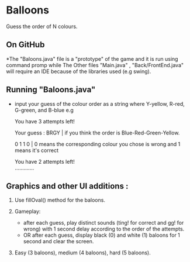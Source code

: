 # Balloons
Guess the order of N colours.



## On GitHub
*The "Baloons.java" file is a "prototype" of the game and it is run using command promp while The Other files "Main.java" , "Back/FrontEnd.java" will require an IDE because of the libraries used (e.g swing).

## Running "Baloons.java"
  - input your guess of the colour order as a string where Y-yellow, R-red, G-green, and B-blue
    e.g   

    You have 3 attempts left!

    Your guess : BRGY       | if you think the order is Blue-Red-Green-Yellow.

    0 1 1 0                 | 0 means the corresponding colour you chose is wrong and 1 means it's correct

    You have 2 attempts left!  
.............

## Graphics and other UI additions :

1. Use fillOval() method for the baloons.

2. Gameplay:
    - after each guess, play distinct sounds (ting! for correct and gg! for wrong) with 1 second delay according
      to the order of the attempts.
    - OR after each guess, display black (0) and white (1) baloons for 1 second and clear the screen.

3. Easy (3 baloons), medium (4 baloons), hard (5 baloons).
